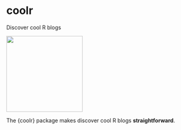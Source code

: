 # coolr
Discover cool R blogs

<img src="https://user-images.githubusercontent.com/61829115/200619252-dc1dd5e5-08ec-4e50-8d82-72a4a27c6ebd.png" width=200>

The {coolr} package makes discover cool R blogs **straightforward**.
